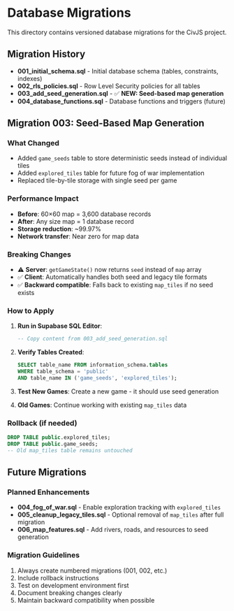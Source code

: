 # Database Migrations

This directory contains versioned database migrations for the CivJS project.

## Migration History

- **001_initial_schema.sql** - Initial database schema (tables, constraints, indexes)
- **002_rls_policies.sql** - Row Level Security policies for all tables
- **003_add_seed_generation.sql** - ✅ **NEW: Seed-based map generation**
- **004_database_functions.sql** - Database functions and triggers (future)

## Migration 003: Seed-Based Map Generation

### What Changed

- Added `game_seeds` table to store deterministic seeds instead of individual tiles
- Added `explored_tiles` table for future fog of war implementation
- Replaced tile-by-tile storage with single seed per game

### Performance Impact

- **Before**: 60×60 map = 3,600 database records
- **After**: Any size map = 1 database record
- **Storage reduction**: ~99.97%
- **Network transfer**: Near zero for map data

### Breaking Changes

- ⚠️ **Server**: `getGameState()` now returns `seed` instead of `map` array
- ✅ **Client**: Automatically handles both seed and legacy tile formats
- ✅ **Backward compatible**: Falls back to existing `map_tiles` if no seed exists

### How to Apply

1. **Run in Supabase SQL Editor**:

   ```sql
   -- Copy content from 003_add_seed_generation.sql
   ```

2. **Verify Tables Created**:

   ```sql
   SELECT table_name FROM information_schema.tables
   WHERE table_schema = 'public'
   AND table_name IN ('game_seeds', 'explored_tiles');
   ```

3. **Test New Games**: Create a new game - it should use seed generation
4. **Old Games**: Continue working with existing `map_tiles` data

### Rollback (if needed)

```sql
DROP TABLE public.explored_tiles;
DROP TABLE public.game_seeds;
-- Old map_tiles table remains untouched
```

## Future Migrations

### Planned Enhancements

- **004_fog_of_war.sql** - Enable exploration tracking with `explored_tiles`
- **005_cleanup_legacy_tiles.sql** - Optional removal of `map_tiles` after full migration
- **006_map_features.sql** - Add rivers, roads, and resources to seed generation

### Migration Guidelines

1. Always create numbered migrations (001, 002, etc.)
2. Include rollback instructions
3. Test on development environment first
4. Document breaking changes clearly
5. Maintain backward compatibility when possible
